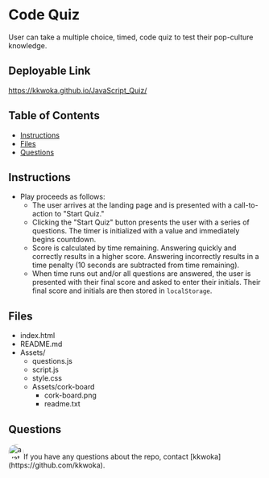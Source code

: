 # Code Quiz

User can take a multiple choice, timed, code quiz to test their pop-culture knowledge.


## Deployable Link

https://kkwoka.github.io/JavaScript_Quiz/
​
## Table of Contents 
* [Instructions](#Instructions)
​
* [Files](#Files)
​  ​
* [Questions](#questions)
​

## Instructions
* Play proceeds as follows:
  * The user arrives at the landing page and is presented with a call-to-action to "Start Quiz."
  * Clicking the "Start Quiz" button presents the user with a series of questions. The timer is initialized with a value and immediately begins countdown.
  * Score is calculated by time remaining. Answering quickly and correctly results in a higher score. Answering incorrectly results in a time penalty (10 seconds are subtracted from time remaining).
  * When time runs out and/or all questions are answered, the user is presented with their final score and asked to enter their initials. Their final score and initials are then stored in `localStorage`.

## Files
* index.html
* README.md
* Assets/
    * questions.js
    * script.js
    * style.css
    * Assets/cork-board
        * cork-board.png
        * readme.txt


## Questions
<img src="https://avatars3.githubusercontent.com/u/57764303?v=4" alt="avatar" style="border-radius: 16px" width="30" />
​
If you have any questions about the repo, contact [kkwoka](https://github.com/kkwoka).



